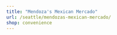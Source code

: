 ```yaml
---
title: "Mendoza's Mexican Mercado"
url: /seattle/mendozas-mexican-mercado/
shop: convenience
---
```

